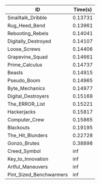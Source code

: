 |ID|Time(s)|
|-|-|
|Smalltalk_Dribble|0.13731|
|Rug_Heed_Bend|0.13961|
|Rebooting_Rebels|0.14041|
|Digitally_Destroyed|0.14107|
|Loose_Screws|0.14406|
|Grapevine_Squad|0.14661|
|Prime_Calculus|0.14737|
|Beasts|0.14915|
|Pseudo_Boom|0.14965|
|Byte_Mechanics|0.14977|
|Digital_Destroyers|0.15169|
|The_ERROR_List|0.15221|
|Hackerjacks|0.15817|
|Computer_Crew|0.15865|
|Blackouts|0.19195|
|The_Hit_Blunders|0.22728|
|Gonzo_Brutes|0.38898|
|Creed_Symbol|inf|
|Key_to_Innovation|inf|
|Artful_Maneuvers|inf|
|Pint_Sized_Benchwarmers|inf|
